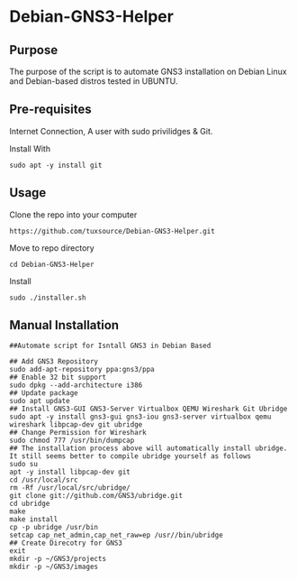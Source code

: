 # Debian-GNS3-Helper
## Purpose
The purpose of the script is to automate GNS3 installation on Debian Linux and Debian-based distros tested in UBUNTU.
## Pre-requisites
Internet Connection, A user with sudo privilidges & Git.

Install With

```sudo apt -y install git```

## Usage

Clone the repo into your computer

```https://github.com/tuxsource/Debian-GNS3-Helper.git```

Move to repo directory

```cd Debian-GNS3-Helper```

Install

```sudo ./installer.sh```

## Manual Installation
```
##Automate script for Isntall GNS3 in Debian Based

## Add GNS3 Repository
sudo add-apt-repository ppa:gns3/ppa
## Enable 32 bit support
sudo dpkg --add-architecture i386
## Update package
sudo apt update
## Install GNS3-GUI GNS3-Server Virtualbox QEMU Wireshark Git Ubridge
sudo apt -y install gns3-gui gns3-iou gns3-server virtualbox qemu wireshark libpcap-dev git ubridge
## Change Permission for Wireshark
sudo chmod 777 /usr/bin/dumpcap
## The installation process above will automatically install ubridge. It still seems better to compile ubridge yourself as follows
sudo su
apt -y install libpcap-dev git
cd /usr/local/src
rm -Rf /usr/local/src/ubridge/
git clone git://github.com/GNS3/ubridge.git
cd ubridge
make
make install
cp -p ubridge /usr/bin
setcap cap_net_admin,cap_net_raw=ep /usr//bin/ubridge
## Create Direcotry for GNS3
exit
mkdir -p ~/GNS3/projects
mkdir -p ~/GNS3/images

```
